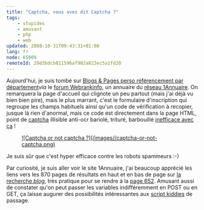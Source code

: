 ```yaml
---
title: "Captcha, vous avez dit Captcha ?"
tags:
    - stupides
    - amusant
    - php
    - web
updated: 2008-10-31T09:43:31+01:00
lang: fr
node: 65009
remoteId: 29d3bdcb011596af982a823ec5a1fd20
---
```


Aujourd'hui, je suis tombé sur [Blogs &amp; Pages perso référencement par département](http://www.e-monsite.fr/blogsperso/)*via* le [forum Webrankinfo](http://www.webrankinfo.com/forums/index.php), un annuaire du [réseau 1Annuaire](http://1annuaire.com). On remarquera la page d'accueil qui clignote un peu partout (mais j'ai déjà vu bien bien pire), mais le plus marrant, c'est le formulaire d'inscription qui regroupe les champs habituels ainsi qu'un code de vérification à recopier, jusque là rien d'anormal, mais ce code est directement dans la page HTML, point de [captcha](http://fr.wikipedia.org/wiki/Captcha) illisible anti-ocr bariolé, trituré, barbouillé [inefficace avec ça](http://sam.zoy.org/pwntcha/) !




<figure class="object-center"><a href="/images/captcha-or-not-captcha.png">![Captcha or not captcha ?](/images//captcha-or-not-captcha.png)
</a></figure>





Je suis sûr que c'est hyper efficace contre les robots spammeurs :-)


Par curiosité, je suis aller voir le site 1Annuaire, j'ai beaucoup apprécié les liens vers les 870 pages de résultats en haut et en bas de page sur [la recherche *blog*](http://www.1annuaire.com/moteur.php?sit=blog), très pratique pour se rendre à la [page 652](http://www.1annuaire.com/moteur.php?sit=blog&amp;id=652). Amusant aussi de constater qu'on peut passer les variables indifféremment en POST ou en GET, ça laisse augurer des possibilités intéressantes aux [script kiddies](http://fr.wikipedia.org/wiki/Script_kiddies) de passage.

